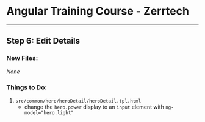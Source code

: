 # Angular Training Course - Zerrtech
-----

## Step 6: Edit Details 

### New Files:
*None*

### Things to Do:
1. `src/common/hero/heroDetail/heroDetail.tpl.html`
   * change the `hero.power` display to an `input` element with `ng-model="hero.light"`

